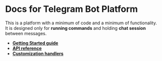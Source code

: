 # Docs for Telegram Bot Platform

This is a platform with a minimum of code and a minimum of functionality. <br />
It is designed only for **running commands** and holding **chat session** between messages.

* **[Getting Started guide](https://github.com/jungle-bay/telegram-bot-platform/tree/master/docs/guide.md)**
* **[API reference](https://github.com/jungle-bay/telegram-bot-platform/tree/master/docs/api.md)**
* **[Customization handlers](https://github.com/jungle-bay/telegram-bot-platform/tree/master/docs/customization.md)**
